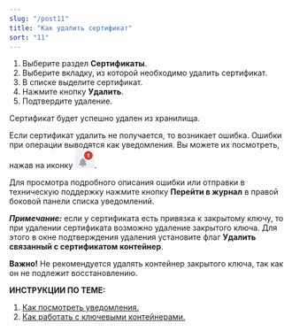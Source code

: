 ```yaml
---
slug: "/post11"
title: "Как удалить сертификат"
sort: "11"
---
```


1. Выберите раздел **Сертификаты**.
2. Выберите вкладку, из которой необходимо удалить сертификат. 
3. В списке выделите сертификат.
4. Нажмите кнопку **Удалить**.
5. Подтвердите удаление.

Сертификат будет успешно удален из хранилища.

Если сертификат удалить не получается, то возникает ошибка. Ошибки при операции выводятся как уведомления. Вы можете их посмотреть, нажав на иконку ![notifications-button.jpg](./images/notifications-button.jpg "События"). 

Для просмотра подробного описания ошибки или отправки в техническую поддержку нажмите кнопку **Перейти в журнал** в правой боковой панели списка уведомлений.

***Примечание:*** если у сертификата есть привязка к закрытому ключу, то при удалении сертификата возможно удаление закрытого ключа. Для этого в окне подтверждения удаления установите флаг **Удалить связанный с сертификатом контейнер**. 

**Важно!** Не рекомендуется удалять контейнер закрытого ключа, так как он не подлежит восстановлению.

**ИНСТРУКЦИИ ПО ТЕМЕ:**  
1. [Как посмотреть уведомления.](https://docs.cryptoarm.ru/07-v3.2.9/007-cryptoarm/02-notifications)  
2. [Как работать с ключевыми контейнерами.](https://docs.cryptoarm.ru/07-v3.2.9/008-certs/10-container)  